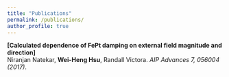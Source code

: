 ```yaml
---
title: "Publications"
permalink: /publications/
author_profile: true
---
```


<b>[Calculated dependence of FePt damping on external field magnitude and direction]</b> <br>
Niranjan Natekar, <b>Wei-Heng Hsu</b>, Randall Victora. <i>AIP Advances 7, 056004 (2017)</i>.
